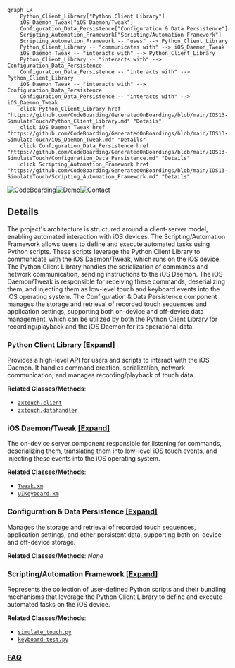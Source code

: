 ```mermaid
graph LR
    Python_Client_Library["Python Client Library"]
    iOS_Daemon_Tweak["iOS Daemon/Tweak"]
    Configuration_Data_Persistence["Configuration & Data Persistence"]
    Scripting_Automation_Framework["Scripting/Automation Framework"]
    Scripting_Automation_Framework -- "uses" --> Python_Client_Library
    Python_Client_Library -- "communicates with" --> iOS_Daemon_Tweak
    iOS_Daemon_Tweak -- "interacts with" --> Python_Client_Library
    Python_Client_Library -- "interacts with" --> Configuration_Data_Persistence
    Configuration_Data_Persistence -- "interacts with" --> Python_Client_Library
    iOS_Daemon_Tweak -- "interacts with" --> Configuration_Data_Persistence
    Configuration_Data_Persistence -- "interacts with" --> iOS_Daemon_Tweak
    click Python_Client_Library href "https://github.com/CodeBoarding/GeneratedOnBoardings/blob/main/IOS13-SimulateTouch/Python_Client_Library.md" "Details"
    click iOS_Daemon_Tweak href "https://github.com/CodeBoarding/GeneratedOnBoardings/blob/main/IOS13-SimulateTouch/iOS_Daemon_Tweak.md" "Details"
    click Configuration_Data_Persistence href "https://github.com/CodeBoarding/GeneratedOnBoardings/blob/main/IOS13-SimulateTouch/Configuration_Data_Persistence.md" "Details"
    click Scripting_Automation_Framework href "https://github.com/CodeBoarding/GeneratedOnBoardings/blob/main/IOS13-SimulateTouch/Scripting_Automation_Framework.md" "Details"
```

[![CodeBoarding](https://img.shields.io/badge/Generated%20by-CodeBoarding-9cf?style=flat-square)](https://github.com/CodeBoarding/GeneratedOnBoardings)[![Demo](https://img.shields.io/badge/Try%20our-Demo-blue?style=flat-square)](https://www.codeboarding.org/demo)[![Contact](https://img.shields.io/badge/Contact%20us%20-%20contact@codeboarding.org-lightgrey?style=flat-square)](mailto:contact@codeboarding.org)

## Details

The project's architecture is structured around a client-server model, enabling automated interaction with iOS devices. The Scripting/Automation Framework allows users to define and execute automated tasks using Python scripts. These scripts leverage the Python Client Library to communicate with the iOS Daemon/Tweak, which runs on the iOS device. The Python Client Library handles the serialization of commands and network communication, sending instructions to the iOS Daemon. The iOS Daemon/Tweak is responsible for receiving these commands, deserializing them, and injecting them as low-level touch and keyboard events into the iOS operating system. The Configuration & Data Persistence component manages the storage and retrieval of recorded touch sequences and application settings, supporting both on-device and off-device data management, which can be utilized by both the Python Client Library for recording/playback and the iOS Daemon for its operational data.

### Python Client Library [[Expand]](./Python_Client_Library.md)
Provides a high-level API for users and scripts to interact with the iOS Daemon. It handles command creation, serialization, network communication, and manages recording/playback of touch data.


**Related Classes/Methods**:

- <a href="https://github.com/xuan32546/IOS13-SimulateTouch/blob/master/layout/usr/lib/python3.7/site-packages/zxtouch/client.py" target="_blank" rel="noopener noreferrer">`zxtouch.client`</a>
- <a href="https://github.com/xuan32546/IOS13-SimulateTouch/blob/master/layout/usr/lib/python3.7/site-packages/zxtouch/datahandler.py" target="_blank" rel="noopener noreferrer">`zxtouch.datahandler`</a>


### iOS Daemon/Tweak [[Expand]](./iOS_Daemon_Tweak.md)
The on-device server component responsible for listening for commands, deserializing them, translating them into low-level iOS touch events, and injecting these events into the iOS operating system.


**Related Classes/Methods**:

- <a href="https://github.com/xuan32546/IOS13-SimulateTouch/blob/master/appdelegate/Tweak.xm" target="_blank" rel="noopener noreferrer">`Tweak.xm`</a>
- <a href="https://github.com/xuan32546/IOS13-SimulateTouch/blob/master/appdelegate/UIKeyboard.xm" target="_blank" rel="noopener noreferrer">`UIKeyboard.xm`</a>


### Configuration & Data Persistence [[Expand]](./Configuration_Data_Persistence.md)
Manages the storage and retrieval of recorded touch sequences, application settings, and other persistent data, supporting both on-device and off-device storage.


**Related Classes/Methods**: _None_

### Scripting/Automation Framework [[Expand]](./Scripting_Automation_Framework.md)
Represents the collection of user-defined Python scripts and their bundling mechanisms that leverage the Python Client Library to define and execute automated tasks on the iOS device.


**Related Classes/Methods**:

- <a href="https://github.com/xuan32546/IOS13-SimulateTouch/blob/master/Example-Scripts/Touch Simulation.bdl/simulate_touch.py" target="_blank" rel="noopener noreferrer">`simulate_touch.py`</a>
- <a href="https://github.com/xuan32546/IOS13-SimulateTouch/blob/master/Example-Scripts/Text Input and MORE.bdl/keyboard-test.py" target="_blank" rel="noopener noreferrer">`keyboard-test.py`</a>




### [FAQ](https://github.com/CodeBoarding/GeneratedOnBoardings/tree/main?tab=readme-ov-file#faq)